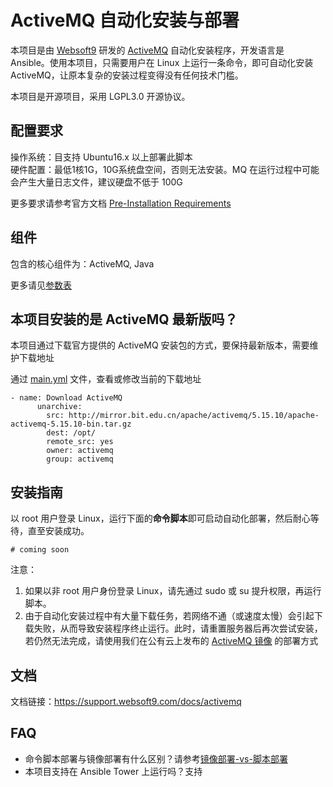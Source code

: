 # ActiveMQ 自动化安装与部署

本项目是由 [Websoft9](http://www.websoft9.com) 研发的 [ActiveMQ](http://activemq.apache.org) 自动化安装程序，开发语言是 Ansible。使用本项目，只需要用户在 Linux 上运行一条命令，即可自动化安装 ActiveMQ，让原本复杂的安装过程变得没有任何技术门槛。  

本项目是开源项目，采用 LGPL3.0 开源协议。

## 配置要求

操作系统：目支持 Ubuntu16.x 以上部署此脚本  
硬件配置：最低1核1G，10G系统盘空间，否则无法安装。MQ 在运行过程中可能会产生大量日志文件，建议硬盘不低于 100G

更多要求请参考官方文档 [Pre-Installation Requirements](http://activemq.apache.org/getting-started#Pre-InstallationRequirements)

## 组件

包含的核心组件为：ActiveMQ, Java

更多请见[参数表](/docs/zh/stack-components.md)

## 本项目安装的是 ActiveMQ 最新版吗？

本项目通过下载官方提供的 ActiveMQ 安装包的方式，要保持最新版本，需要维护下载地址

通过 [main.yml](/roles/activemq/tasks/main.yml) 文件，查看或修改当前的下载地址

```
- name: Download ActiveMQ
      unarchive:
        src: http://mirror.bit.edu.cn/apache/activemq/5.15.10/apache-activemq-5.15.10-bin.tar.gz
        dest: /opt/
        remote_src: yes
        owner: activemq
        group: activemq
```

## 安装指南

以 root 用户登录 Linux，运行下面的**命令脚本**即可启动自动化部署，然后耐心等待，直至安装成功。

```
# coming soon
```  

注意：  

1. 如果以非 root 用户身份登录 Linux，请先通过 sudo 或 su 提升权限，再运行脚本。
2. 由于自动化安装过程中有大量下载任务，若网络不通（或速度太慢）会引起下载失败，从而导致安装程序终止运行。此时，请重置服务器后再次尝试安装，若仍然无法完成，请使用我们在公有云上发布的 [ActiveMQ 镜像](https://apps.websoft9.com/activemq) 的部署方式


## 文档

文档链接：https://support.websoft9.com/docs/activemq

## FAQ

- 命令脚本部署与镜像部署有什么区别？请参考[镜像部署-vs-脚本部署](https://support.websoft9.com/docs/faq/zh/bz-product.html#镜像部署-vs-脚本部署)
- 本项目支持在 Ansible Tower 上运行吗？支持